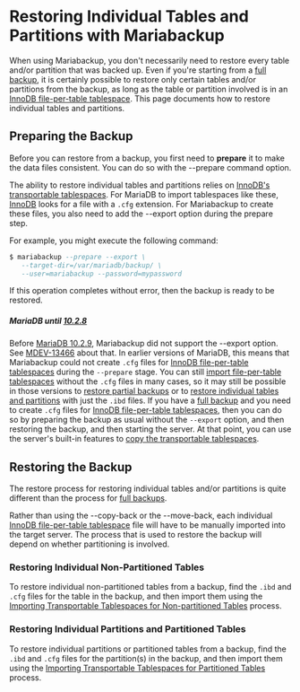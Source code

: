 # Restoring Individual Tables and Partitions with Mariabackup

When using Mariabackup, you don't necessarily need to restore every table and/or partition that was backed up. Even if you're starting from a [full backup](/mariadb-administration/backing-up-and-restoring-databases/mariabackup/full-backup-and-restore-with-mariabackup/), it is certainly possible to restore only certain tables and/or partitions from the backup, as long as the table or partition involved is in an [InnoDB file-per-table tablespace](/columns-storage-engines-and-plugins/storage-engines/innodb/innodb-tablespaces/innodb-file-per-table-tablespaces/). This page documents how to restore individual tables and partitions.

## Preparing the Backup

Before you can restore from a backup, you first need to <strong>prepare</strong> it to make the data files consistent. You can do so with the <a undefined>--prepare</a> command option.

The ability to restore individual tables and partitions relies on [InnoDB's transportable tablespaces](/kb/en/innodb-file-per-table-tablespaces/#copying-transportable-tablespaces). For MariaDB to import tablespaces like these, [InnoDB](/kb/en/xtradb-and-innodb/) looks for a file with a `.cfg` extension. For Mariabackup to create these files, you also need to add the <a undefined>--export</a> option during the prepare step.

For example, you might execute the following command:

```sql
$ mariabackup --prepare --export \
   --target-dir=/var/mariadb/backup/ \
   --user=mariabackup --password=mypassword
```

If this operation completes without error, then the backup is ready to be restored.

##### MariaDB until [10.2.8](/kb/en/mariadb-1028-release-notes/)

Before [MariaDB 10.2.9](/kb/en/mariadb-1029-release-notes/), Mariabackup did not support the <a undefined>--export</a> option. See [MDEV-13466](https://jira.mariadb.org/browse/MDEV-13466) about that. In earlier versions of MariaDB, this means that Mariabackup could not create `.cfg` files for [InnoDB file-per-table tablespaces](/columns-storage-engines-and-plugins/storage-engines/innodb/innodb-tablespaces/innodb-file-per-table-tablespaces/) during the `--prepare` stage. You can still [import file-per-table tablespaces](/kb/en/innodb-file-per-table-tablespaces/#copying-transportable-tablespaces) without the `.cfg` files in many cases, so it may still be possible in those versions to [restore partial backups](/mariadb-administration/backing-up-and-restoring-databases/mariabackup/partial-backup-and-restore-with-mariabackup/) or to [restore individual tables and partitions](/mariadb-administration/backing-up-and-restoring-databases/mariabackup/restoring-individual-tables-and-partitions-with-mariabackup/) with just the `.ibd` files. If you have a [full backup](/mariadb-administration/backing-up-and-restoring-databases/mariabackup/full-backup-and-restore-with-mariabackup/) and you need to create `.cfg` files for [InnoDB file-per-table tablespaces](/columns-storage-engines-and-plugins/storage-engines/innodb/innodb-tablespaces/innodb-file-per-table-tablespaces/), then you can do so by preparing the backup as usual without the `--export` option, and then restoring the backup, and then starting the server. At that point, you can use the server's built-in features to [copy the transportable tablespaces](/kb/en/innodb-file-per-table-tablespaces/#copying-transportable-tablespaces).

## Restoring the Backup

The restore process for restoring individual tables and/or partitions is quite different than the process for [full backups](/mariadb-administration/backing-up-and-restoring-databases/mariabackup/full-backup-and-restore-with-mariabackup/).

Rather than using the <a undefined>--copy-back</a> or the <a undefined>--move-back</a>, each individual [InnoDB file-per-table tablespace](/columns-storage-engines-and-plugins/storage-engines/innodb/innodb-tablespaces/innodb-file-per-table-tablespaces/) file will have to be manually imported into the target server. The process that is used to restore the backup will depend on whether partitioning is involved.

### Restoring Individual Non-Partitioned Tables

To restore individual non-partitioned tables from a backup, find the `.ibd` and `.cfg` files for the table in the backup, and then import them using the [Importing Transportable Tablespaces for Non-partitioned Tables](/kb/en/innodb-file-per-table-tablespaces/#importing-transportable-tablespaces-for-non-partitioned-tables) process.

### Restoring Individual Partitions and Partitioned Tables

To restore individual partitions or partitioned tables from a backup, find the `.ibd` and `.cfg` files for the partition(s) in the backup, and then import them using the [Importing Transportable Tablespaces for Partitioned Tables](/kb/en/innodb-file-per-table-tablespaces/#importing-transportable-tablespaces-for-partitioned-tables) process.